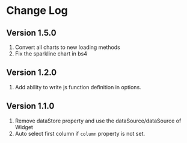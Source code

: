 # Change Log

## Version 1.5.0

1. Convert all charts to new loading methods
2. Fix the sparkline chart in bs4

## Version 1.2.0

1. Add ability to write js function definition in options.

## Version 1.1.0

1. Remove dataStore property and use the dataSource/dataSource of Widget
2. Auto select first column if `column` property is not set.